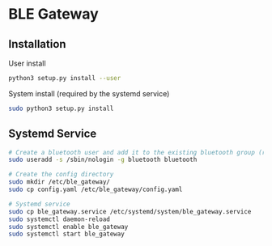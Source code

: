 # BLE Gateway

## Installation
User install
```bash
python3 setup.py install --user
```

System install (required by the systemd service)
```bash
sudo python3 setup.py install
```

## Systemd Service

```bash
# Create a bluetooth user and add it to the existing bluetooth group (required for the systemd script)
sudo useradd -s /sbin/nologin -g bluetooth bluetooth

# Create the config directory
sudo mkdir /etc/ble_gateway/
sudo cp config.yaml /etc/ble_gateway/config.yaml

# Systemd service
sudo cp ble_gateway.service /etc/systemd/system/ble_gateway.service
sudo systemctl daemon-reload
sudo systemctl enable ble_gateway
sudo systemctl start ble_gateway
```